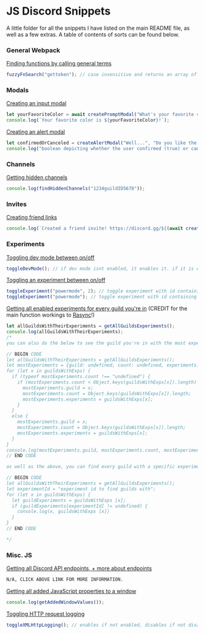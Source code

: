 # JS Discord Snippets
A little folder for all the snippets I have listed on the main README file, as well as a few extras. A table of contents of sorts can be found below.

### General Webpack
[Finding functions by calling general terms](https://github.com/13-05/hidden-disc-docs/blob/main/snippets/fuzzyFnSearch.js)
```js
fuzzyFnSearch("gettoken"); // case insensitive and returns an array of results
```

### Modals
[Creating an input modal](https://github.com/13-05/hidden-disc-docs/blob/main/snippets/createPromptModal.js)
```js
let yourFavoriteColor = await createPromptModal("What's your favorite color?");
console.log(`Your favorite color is ${yourFavoriteColor}!`);
```
[Creating an alert modal](https://github.com/13-05/hidden-disc-docs/blob/main/snippets/createAlertModal.js)
```js
let confirmedOrCanceled = createAlertModal("Well...", "Do you like the color red?");
console.log("boolean depicting whether the user confirmed (true) or canceled:", confirmedOrCanceled);
```

### Channels
[Getting hidden channels](https://github.com/13-05/hidden-disc-docs/blob/main/snippets/findHiddenChannels.js)
```js
console.log(findHiddenChannels("1234guildID5678"));
```

### Invites
[Creating friend links](https://github.com/13-05/hidden-disc-docs/blob/main/snippets/createFriendInvite.js)
```js
console.log(`Created a friend invite! https://discord.gg/${(await createFriendInvite()).code}`);
```

### Experiments
[Toggling dev mode between on/off](https://github.com/13-05/hidden-disc-docs/blob/main/snippets/toggleDevMode.js)
```js
toggleDevMode(); // if dev mode isnt enabled, it enables it. if it is enabled, it disables it.
```

[Toggling an experiment between on/off](https://github.com/13-05/hidden-disc-docs/blob/main/snippets/toggleExperiment.js)
```js
toggleExperiment("powermode", 2); // toggle experiment with id containing "powermode" to bucket 2
toggleExperiment("powermode"); // toggle experiment with id containing "powermode" to the default bucket, 1
```

[Getting all enabled experiments for every guild you're in](https://github.com/13-05/hidden-disc-docs/blob/main/snippets/getAllGuildsExperiments.js) (CREDIT for the main function workings to [Rasync](https://github.com/RazerMoon?tab=repositories)!)
```js
let allGuildsWithTheirExperiments = getAllGuildsExperiments();
console.log(allGuildsWithTheirExperiments);
/*
you can also do the below to see the guild you're in with the most experiments:

// BEGIN CODE
let allGuildsWithTheirExperiments = getAllGuildsExperiments();
let mostExperiments = {guild: undefined, count: undefined, experiments: undefined};
for (let x in guildsWithExps) {
  if (typeof mostExperiments.count !== "undefined") {
    if (mostExperiments.count < Object.keys(guildsWithExps[x]).length) {
      mostExperiments.guild = x;
      mostExperiments.count = Object.keys(guildsWithExps[x]).length;
      mostExperiments.experiments = guildsWithExps[x];
    }
  }
  else {
    mostExperiments.guild = x;
    mostExperiments.count = Object.keys(guildsWithExps[x]).length;
    mostExperiments.experiments = guildsWithExps[x];
  }
}
console.log(mostExperiments.guild, mostExperiments.count, mostExperiments.experiments);
// END CODE

as well as the above, you can find every guild with a specific experiment (by experiment id) like so:

// BEGIN CODE
let allGuildsWithTheirExperiments = getAllGuildsExperiments();
let experimentId = "experiment id to find guilds with";
for (let x in guildsWithExps) {
  let guildExperiments = guildsWithExps [x];
  if (guildExperiments[experimentId] != undefined) {
    console.log(x, guildsWithExps [x])
  }
}
// END CODE

*/
```

### Misc. JS
[Getting all Discord API endpoints, + more about endpoints](https://github.com/13-05/hidden-disc-docs/blob/main/internals/endpoints.md)
```txt
N/A, CLICK ABOVE LINK FOR MORE INFORMATION.
```
[Getting all added JavaScript properties to a window](https://github.com/13-05/hidden-disc-docs/blob/main/snippets/getAddedWindowValues.js)
```js
console.log(getAddedWindowValues());
```
[Toggling HTTP request logging](https://github.com/13-05/hidden-disc-docs/blob/main/snippets/toggleXMLHttpLogging.js)
```js
toggleXMLHttpLogging(); // enables if not enabled, disables if not disabled.
```
